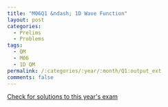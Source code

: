 ```yaml
---
title: "M06Q1 &ndash; 1D Wave Function"
layout: post
categories:
  - Prelims
  - Problems
tags:
  - QM
  - M06
  - 1D QM
permalink: /:categories/:year/:month/Q1:output_ext
comments: false
---
```

<object data="2006M1Q.pdf" type="application/pdf" width="100%" height="500"></object>
<div class="message"><a href='https://princetonprelim.com/prelim/17/'>Check for solutions to this year's exam</a></div>
